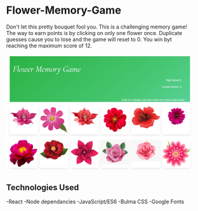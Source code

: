 # Flower-Memory-Game

Don't let this pretty bouquet fool you. This is a challenging memory game! The way to earn points is by
clicking on only one flower once. Duplicate guesses cause you to lose and the game will reset to 0. You win byt reaching the maximum score
of 12.

<img src="client\public\assets\images\screenshot.jpg" alt="Screenshot of Flower Memory Game" width="700">

## Technologies Used
-React
-Node dependancies
-JavaScript/ES6
-Bulma CSS
-Google Fonts
